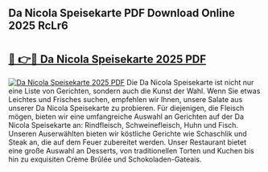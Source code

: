 ## Da Nicola Speisekarte PDF Download Online 2025 RcLr6

# <h2><a href="http://gcd7rui.nevu.top/?p=Da+Nicola+Speisekarte">🔗 👉🔴 Da Nicola Speisekarte 2025 PDF</a></h2>

[![Da Nicola Speisekarte 2025 PDF](https://i.imgur.com/dBaPXMq.png)](http://gcd7rui.nevu.top/?p=Da+Nicola+Speisekarte)
Die Da Nicola Speisekarte ist nicht nur eine Liste von Gerichten, sondern auch die Kunst der Wahl. Wenn Sie etwas Leichtes und Frisches suchen, empfehlen wir Ihnen, unsere Salate aus unserer Da Nicola Speisekarte zu probieren. Für diejenigen, die Fleisch mögen, bieten wir eine umfangreiche Auswahl an Gerichten auf der Da Nicola Speisekarte an: Rindfleisch, Schweinefleisch, Huhn und Fisch. Unseren Auserwählten bieten wir köstliche Gerichte wie Schaschlik und Steak an, die auf dem Feuer zubereitet werden. Unser Restaurant bietet eine große Auswahl an Desserts, von traditionellen Torten und Kuchen bis hin zu exquisiten Crème Brûlée und Schokoladen-Gateais.
